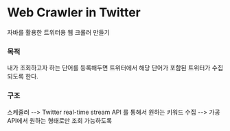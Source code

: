 # Web Crawler in Twitter
자바를 활용한 트위터용 웹 크롤러 만들기

### 목적
내가 조회하고자 하는 단어를 등록해두면 트위터에서 해당 단어가 포함된 트위터가 수집되도록 한다.

### 구조
스케줄러 --> Twitter real-time stream API 를 통해서 원하는 키워드 수집 --> 가공
API에서 원하는 형태로만 조회 가능하도록
